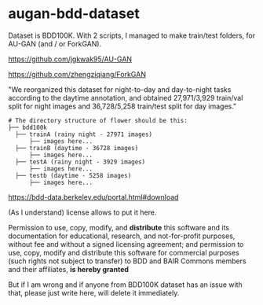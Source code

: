 # augan-bdd-dataset

Dataset is BDD100K.
With 2 scripts, I managed to make train/test folders, for AU-GAN (and / or ForkGAN).

https://github.com/jgkwak95/AU-GAN

https://github.com/zhengziqiang/ForkGAN

"We reorganized this dataset for night-to-day and day-to-night tasks according to the daytime annotation, and obtained 27,971/3,929 train/val split for night images and 36,728/5,258 train/test split for day images."

```
# The directory structure of flower should be this:
├── bdd100k
  ├── trainA (rainy night - 27971 images)
      ├── images here...
  ├── trainB (daytime - 36728 images)
      ├── images here...
  ├── testA (rainy night - 3929 images)
      ├── images here...
  ├── testb (daytime - 5258 images)
      ├── images here...
```

https://bdd-data.berkeley.edu/portal.html#download

(As I understand) license allows to put it here.

Permission to use, copy, modify, and **distribute** this software and its documentation for educational, research, and not-for-profit purposes, without fee and without a signed licensing agreement; and permission to use, copy, modify and distribute this software for commercial purposes (such rights not subject to transfer) to BDD and BAIR Commons members and their affiliates, **is hereby granted**

But if I am wrong and if anyone from BDD100K dataset has an issue with that, please just write here, will delete it immediately.
